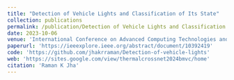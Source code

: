 ```yaml
---
title: "Detection of Vehicle Lights and Classification of Its State"
collection: publications
permalink: /publication/Detection of Vehicle Lights and Classification of Its State
date: 2023-10-06
venue: 'International Conference on Advanced Computing Technologies and Applications (ICACTA)'
paperurl: 'https://ieeexplore.ieee.org/abstract/document/10392419'
code: 'https://github.com/jhakrraman/Detection-of-vehicle-lights'
web: 'https://sites.google.com/view/thermalcrossnet2024bmvc/home'
citation: 'Raman K Jha'
---
```

